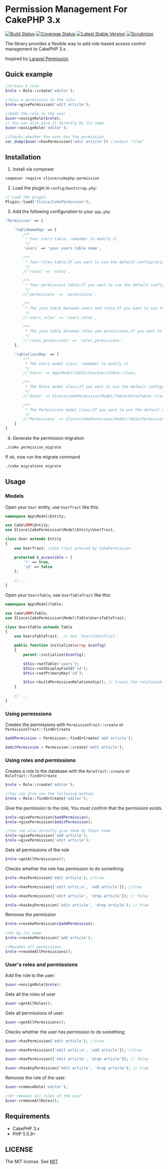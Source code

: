 # Permission Management For CakePHP 3.x

[![Build Status](https://img.shields.io/travis/slince/cakephp-permission/master.svg?style=flat-square)](https://travis-ci.org/slince/cakephp-permission)
[![Coverage Status](https://img.shields.io/codecov/c/github/slince/cakephp-permission.svg?style=flat-square)](https://codecov.io/github/slince/cakephp-permission)
[![Latest Stable Version](https://img.shields.io/packagist/v/slince/cakephp-permission.svg?style=flat-square&label=stable)](https://packagist.org/packages/slince/cakephp-permission)
[![Scrutinizer](https://img.shields.io/scrutinizer/g/slince/cakephp-permissions.svg?style=flat-square)](https://scrutinizer-ci.com/g/slince/cakephp-permissions/?branch=master)

The library provides a flexible way to add role-based access control management to CakePHP 3.x.  

Inspired by [Laravel Permission](https://github.com/spatie/laravel-permission)

## Quick example

```php
//Creats a role
$role = Role::create('editor');
 
//Givs a permission to the role
$role->givePermission('edit article');

//Adds the role to the user 
$user->assignRole($role); 
// You can also give it directly by its name
$user->assignRole('editor');

//Checks whether the user has the permission
var_dump($user->hasPermission('edit article')) //output "true"
```
## Installation

1. Install via composer

```bash
composer require slince/cakephp-permission
```

2. Load the plugin in `config/bootstrap.php`:

```php
// Load the plugin.
Plugin::load('Slince/CakePermission');
```
3. Add the following configuration to your `app.php`

```php
'Permission' => [

    'tableNameMap' => [
        /**
         * Your users table, remember to modify it
         */
        'users' => 'your users table name',

        /**
         * Your roles table;If you want to use the default configuration. you don't need to change.
         */
        //'roles' => 'roles',

        /**
         * Your permissions table;If you want to use the default configuration. you don't need to change.
         */
        //'permissions' => 'permissions',

        /**
         * The join table between users and roles;If you want to use the default configuration. you don't need to change.
         */
        //'users_roles' => 'users_roles',

        /**
         * The join table between roles and permissions;If you want to use the default configuration. you don't need to change.
         */
        //'roles_permissions' => 'roles_permissions',
    ],

    'tableClassMap' => [
        /**
         * The Users model class, remember to modify it
         */
        //'Users' => App\Model\Table\YourUsersTable::class,

        /**
         * The Roles model class;If you want to use the default configuration. you don't need to change.
         */
        //'Roles' => Slince\CakePermission\Model\Table\RolesTable::class,

        /**
         * The Permissions model class;If you want to use the default configuration. you don't need to change.
         */
        //'Permissions' => Slince\CakePermission\Model\Table\PermissionsTable::class
    ]
]
```

4. Generate the permission migration

```bash
./cake permission_migrate
```
If ok, now run the migrate command

```bash
./cake migrations migrate
```
 
 
## Usage

### Models

Open your `User` entity, use `UserTrait` like this:

```php
namespace App\Model\Entity;

use Cake\ORM\Entity;
use Slince\CakePermission\Model\Entity\UserTrait;

class User extends Entity
{
    use UserTrait; //Use trait provied by CakePermission

    protected $_accessible = [
        '*' => true,
        'id' => false
    ];
    
    // ...
}
```

Open your `UsersTable`, use `UserTableTrait` like this:

```php
namespace App\Model\Table;

use Cake\ORM\Table;
use Slince\CakePermission\Model\Table\UsersTableTrait;

class UsersTable extends Table
{
    use UsersTableTrait;  // Use `UsersTableTrait`

    public function initialize(array $config)
    {
        parent::initialize($config);

        $this->setTable('users');
        $this->setDisplayField('id');
        $this->setPrimaryKey('id');

        $this->buildPermissionRelationship(); // Creats the relationship
    }
    
    // ...
}
```

### Using permissions

Creates the permissions with `PermissionTrait::create` or `PermissionTrait::findOrCreate`

```php
$addPermission = Permission::findOrCreate('add article');

$editPermission = Permission::create('edit article');
```

### Using roles and permissions

Creates a role to the database with the `RoleTrait::create` or `RoleTrait::findOrCreate`

```php
$role = Role::create('editor');

//You can also use the following method. 
$role = Role::findOrCreate('editor');
```

Give the permission to the role;  You must confirm that the permission exists.

```php
$role->givePermission($addPermission);
$role->givePermission($editPermission);

//You can also directly give them by thier name
$role->givePermission('add article');
$role->givePermission('edit article');
```

Gets all permissions of the role

```php
$role->getAllPermissions();
```

Checks whether the role has permission to do something:

```php
$role->hasPermission('edit article'); //true

$role->hasPermission(['edit artic;e', 'add article']); //true

$role->hasPermission(['edit article', 'drop article']); // false

$role->hasAnyPermission('edit article', 'drop article'); // true
```

Removes the permission

```php
$role->revokePermission($addPermission);
 
//Or by its name
$role->revokePermission('add article'); 

//Revokes all permissions
$role->revokeAllPermissions();
```


### User's roles and permissions

Add the role to the user:

```php
$user->assignRole($role);
```

Gets all the roles of user

```php
$user->getAllRoles();
```

Gets all permissions of user:

```php
$user->getAllPermissions();
```

Checks whether the user has permission to do something:

```php
$user->hasPermission('edit article'); //true

$user->hasPermission(['edit artic;e', 'add article']); //true

$user->hasPermission(['edit article', 'drop article']); // false

$user->hasAnyPermission('edit article', 'drop article'); // true
```

Removes the role of the user:

```php
$user->removeRole('editor');

//Or removes all roles of the user
$user->removeAllRoles(); 
```

## Requirements

- CakePHP 3.x
- PHP 5.5.9+

## LICENSE

The MIT license. See [MIT](https://opensource.org/licenses/MIT)